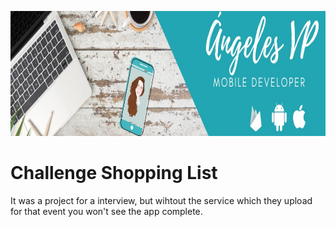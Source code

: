 
<code><img height="200" src="https://github.com/AVazPar/cv/blob/master/images/portada_angeles.jpeg?raw=true"></code>

# Challenge Shopping List

It was a project for a interview, but wihtout the service which they upload for that event you won't see the app complete. 
